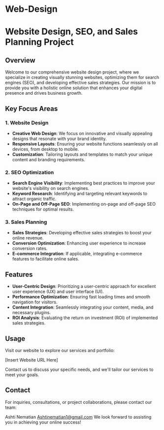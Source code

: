 # Web-Design
# Website Design, SEO, and Sales Planning Project

## Overview
Welcome to our comprehensive website design project, where we specialize in creating visually stunning websites, optimizing them for search engines (SEO), and developing effective sales strategies. Our mission is to provide you with a holistic online solution that enhances your digital presence and drives business growth.

## Key Focus Areas
### 1. Website Design
- **Creative Web Design**: We focus on innovative and visually appealing designs that resonate with your brand identity.
- **Responsive Layouts**: Ensuring your website functions seamlessly on all devices, from desktop to mobile.
- **Customization**: Tailoring layouts and templates to match your unique content and branding requirements.

### 2. SEO Optimization
- **Search Engine Visibility**: Implementing best practices to improve your website's visibility on search engines.
- **Keyword Research**: Identifying and targeting relevant keywords to attract organic traffic.
- **On-Page and Off-Page SEO**: Implementing on-page and off-page SEO techniques for optimal results.

### 3. Sales Planning
- **Sales Strategies**: Developing effective sales strategies to boost your online revenue.
- **Conversion Optimization**: Enhancing user experience to increase conversion rates.
- **E-commerce Integration**: If applicable, integrating e-commerce features to facilitate online sales.

## Features
- **User-Centric Design**: Prioritizing a user-centric approach for excellent user experience (UX) and user interface (UI).
- **Performance Optimization**: Ensuring fast loading times and smooth navigation for visitors.
- **Content Integration**: Seamlessly integrating your content, media, and necessary plugins.
- **ROI Analysis**: Evaluating the return on investment (ROI) of implemented sales strategies.

## Usage
Visit our website to explore our services and portfolio:

[Insert Website URL Here]

Contact us to discuss your specific needs, and we'll tailor our services to meet your goals.

## Contact
For inquiries, consultations, or project collaborations, please contact our team:

Ashti Nematian
Ashtinematian1@gmail.com
We look forward to assisting you in achieving your online success!
